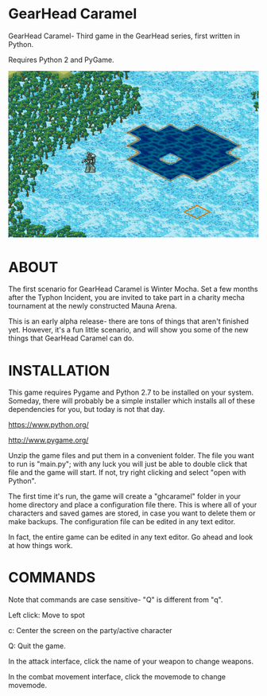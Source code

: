 GearHead Caramel
================

GearHead Caramel- Third game in the GearHead series, first written in Python.

Requires Python 2 and PyGame.

![Screenshot](image/screenshot.png)

ABOUT
=====

The first scenario for GearHead Caramel is Winter Mocha. Set a few months
after the Typhon Incident, you are invited to take part in a charity mecha
tournament at the newly constructed Mauna Arena.

This is an early alpha release- there are tons of things that aren't finished
yet. However, it's a fun little scenario, and will show you some of the new
things that GearHead Caramel can do.

INSTALLATION
============

This game requires Pygame and Python 2.7 to be installed on your system.
Someday, there will probably be a simple installer which installs all of
these dependencies for you, but today is not that day.

  https://www.python.org/

  http://www.pygame.org/

Unzip the game files and put them in a convenient folder. The file you want
to run is "main.py"; with any luck you will just be able to double click that
file and the game will start. If not, try right clicking and select "open
with Python".

The first time it's run, the game will create a "ghcaramel" folder in your
home directory and place a configuration file there. This is where all of your
characters and saved games are stored, in case you want to delete them or
make backups. The configuration file can be edited in any text editor.

In fact, the entire game can be edited in any text editor. Go ahead and look at
how things work.


COMMANDS
========

Note that commands are case sensitive- "Q" is different from "q".

Left click: Move to spot

c: Center the screen on the party/active character

Q: Quit the game.

In the attack interface, click the name of your weapon to change weapons.

In the combat movement interface, click the movemode to change movemode.

